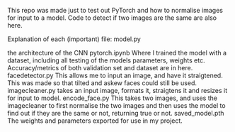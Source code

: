 This repo was made just to test out PyTorch and how to normalise images for input to a model. Code to detect if two images are the same are also here.

Explanation of each (important) file: model.py

the architecture of the CNN pytorch.ipynb
Where I trained the model with a dataset, including all testing of the models parameters, weights etc. Accuracy/metrics of both validation set and dataset are in here. facedetector.py
This allows me to input an image, and have it straigtened. This was made so that tilted and askew faces could still be used. imagecleaner.py
takes an input image, formats it, straigtens it and resizes it for input to model. encode_face.py
This takes two images, and uses the imagecleaner to first normalise the two images and then uses the model to find out if they are the same or not, returning true or not. saved_model.pth
The weights and parameters exported for use in my project.
